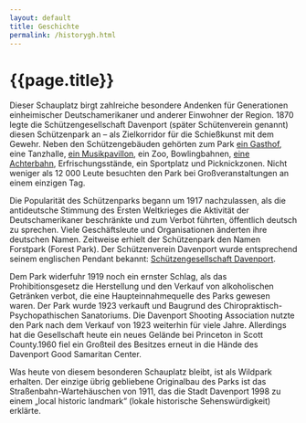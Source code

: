 ```yaml
---
layout: default
title: Geschichte
permalink: /historygh.html
---
```


# {{page.title}}

Dieser Schauplatz birgt zahlreiche besondere Andenken für Generationen einheimischer Deutschamerikaner und anderer Einwohner der Region. 1870 legte die Schützengesellschaft Davenport (später Schütenverein genannt) diesen Schützenpark an – als Zielkorridor für die Schießkunst mit dem Gewehr. Neben den Schützengebäuden gehörten zum Park [ein Gasthof](/assets/images/Inn3.jpg), eine Tanzhalle, 
[ein Musikpavillon](/assets/images/MusicPav1.jpg), ein Zoo, Bowlingbahnen, [eine Achterbahn](/assets/images/Coaster2.jpg), Erfrischungsstände, ein Sportplatz und Picknickzonen. Nicht weniger als 12 000 Leute besuchten den Park bei Großveranstaltungen an einem einzigen Tag.

Die Popularität des Schützenparks begann um 1917 nachzulassen, als die antideutsche Stimmung des Ersten Weltkrieges die Aktivität der Deutschamerikaner beschränkte und zum Verbot führten, öffentlich deutsch zu sprechen. Viele Geschäftsleute und Organisationen änderten ihre deutschen Namen. Zeitweise erhielt der Schützenpark den Namen Forstpark (Forest Park). Der Schützenverein Davenport wurde entsprechend seinem englischen Pendant bekannt: [Schützengesellschaft Davenport](https://dsaiowa.org).

Dem Park widerfuhr 1919 noch ein ernster Schlag, als das Prohibitionsgesetz die Herstellung und den Verkauf von alkoholischen Getränken verbot, die eine Haupteinnahmequelle des Parks gewesen waren. Der Park wurde 1923 verkauft und Baugrund des Chiropraktisch-Psychopathischen Sanatoriums. Die Davenport Shooting Association nutzte den Park nach dem Verkauf von 1923 weiterhin für viele Jahre. Allerdings hat die Gesellschaft heute ein neues Gelände bei Princeton in Scott County.1960 fiel ein Großteil des Besitzes erneut in die Hände des Davenport Good Samaritan Center.

Was heute von diesem besonderen Schauplatz bleibt, ist als Wildpark erhalten. Der einzige übrig gebliebene Originalbau des Parks ist das Straßenbahn-Wartehäuschen von 1911, das die Stadt Davenport 1998 zu einem „local historic landmark“ (lokale historische Sehenswürdigkeit) erklärte.

